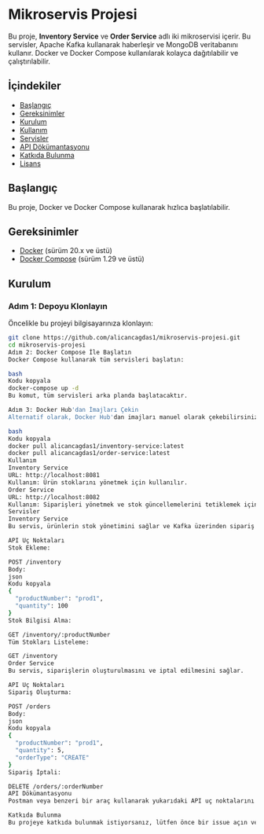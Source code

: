 # Mikroservis Projesi

Bu proje, **Inventory Service** ve **Order Service** adlı iki mikroservisi içerir. Bu servisler, Apache Kafka kullanarak haberleşir ve MongoDB veritabanını kullanır. Docker ve Docker Compose kullanılarak kolayca dağıtılabilir ve çalıştırılabilir.

## İçindekiler

- [Başlangıç](#başlangıç)
- [Gereksinimler](#gereksinimler)
- [Kurulum](#kurulum)
- [Kullanım](#kullanım)
- [Servisler](#servisler)
- [API Dökümantasyonu](#api-dökümantasyonu)
- [Katkıda Bulunma](#katkıda-bulunma)
- [Lisans](#lisans)

## Başlangıç

Bu proje, Docker ve Docker Compose kullanarak hızlıca başlatılabilir. 

## Gereksinimler

- [Docker](https://www.docker.com/products/docker-desktop) (sürüm 20.x ve üstü)
- [Docker Compose](https://docs.docker.com/compose/install/) (sürüm 1.29 ve üstü)

## Kurulum

### Adım 1: Depoyu Klonlayın

Öncelikle bu projeyi bilgisayarınıza klonlayın:

```bash
git clone https://github.com/alicancagdas1/mikroservis-projesi.git
cd mikroservis-projesi
Adım 2: Docker Compose İle Başlatın
Docker Compose kullanarak tüm servisleri başlatın:

bash
Kodu kopyala
docker-compose up -d
Bu komut, tüm servisleri arka planda başlatacaktır.

Adım 3: Docker Hub'dan İmajları Çekin
Alternatif olarak, Docker Hub'dan imajları manuel olarak çekebilirsiniz:

bash
Kodu kopyala
docker pull alicancagdas1/inventory-service:latest
docker pull alicancagdas1/order-service:latest
Kullanım
Inventory Service
URL: http://localhost:8081
Kullanım: Ürün stoklarını yönetmek için kullanılır.
Order Service
URL: http://localhost:8082
Kullanım: Siparişleri yönetmek ve stok güncellemelerini tetiklemek için kullanılır.
Servisler
Inventory Service
Bu servis, ürünlerin stok yönetimini sağlar ve Kafka üzerinden sipariş güncellemelerini dinler.

API Uç Noktaları
Stok Ekleme:

POST /inventory
Body:
json
Kodu kopyala
{
  "productNumber": "prod1",
  "quantity": 100
}
Stok Bilgisi Alma:

GET /inventory/:productNumber
Tüm Stokları Listeleme:

GET /inventory
Order Service
Bu servis, siparişlerin oluşturulmasını ve iptal edilmesini sağlar.

API Uç Noktaları
Sipariş Oluşturma:

POST /orders
Body:
json
Kodu kopyala
{
  "productNumber": "prod1",
  "quantity": 5,
  "orderType": "CREATE"
}
Sipariş İptali:

DELETE /orders/:orderNumber
API Dökümantasyonu
Postman veya benzeri bir araç kullanarak yukarıdaki API uç noktalarını test edebilirsiniz. Detaylı API dökümantasyonu ilerleyen zamanlarda eklenecektir.

Katkıda Bulunma
Bu projeye katkıda bulunmak istiyorsanız, lütfen önce bir issue açın veya pull request gönderin.
